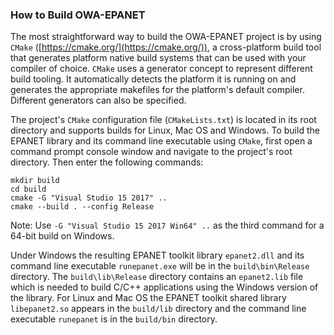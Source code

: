 ### How to Build OWA-EPANET

The most straightforward way to build the OWA-EPANET project is by using `CMake` ([https://cmake.org/](https://cmake.org/)), a cross-platform build tool that generates platform native build systems that can be used with your compiler of choice. `CMake` uses a generator concept to represent different build tooling. It automatically detects the platform it is running on and generates the appropriate makefiles for the platform's default compiler. Different generators can also be specified.

The project's `CMake` configuration file (`CMakeLists.txt`) is located in its root directory and supports builds for Linux, Mac OS and Windows. To build the EPANET library and its command line executable using `CMake`, first open a command prompt console window and navigate to the project's root directory. Then enter the following commands:
```
mkdir build
cd build
cmake -G "Visual Studio 15 2017" ..
cmake --build . --config Release
```
Note: Use `-G "Visual Studio 15 2017 Win64" ..` as the third command for a 64-bit build on Windows.

Under Windows the resulting EPANET toolkit library `epanet2.dll` and its command line executable `runepanet.exe` will be in the `build\bin\Release` directory. The `build\lib\Release` directory contains an `epanet2.lib` file which is needed to build C/C++ applications using the Windows version of the library. For Linux and Mac OS the EPANET toolkit shared library `libepanet2.so` appears in the `build/lib` directory and the command line executable `runepanet` is in the `build/bin` directory.
